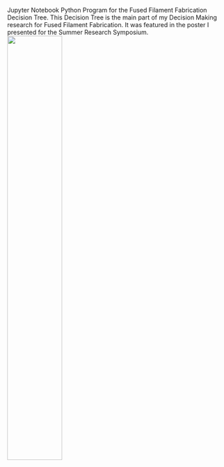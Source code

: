 Jupyter Notebook Python Program for the Fused Filament Fabrication Decision Tree. This Decision Tree is the main part of my Decision Making research for Fused Filament Fabrication. It was featured in the poster I presented for the Summer Research Symposium.
<img src="https://user-images.githubusercontent.com/89412912/187249982-9d2b5000-4b64-42a2-bab9-37745d2a547d.png" width=50% height=50%>
